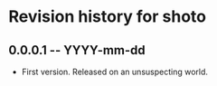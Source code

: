 # Revision history for shoto

## 0.0.0.1 -- YYYY-mm-dd

* First version. Released on an unsuspecting world.
